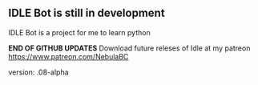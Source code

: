 IDLE Bot is still in development
--------------------------------

IDLE Bot is a project for me to learn python

**END OF GITHUB UPDATES**
Download future releses of Idle at my patreon
https://www.patreon.com/NebulaBC
 
version: .08-alpha
